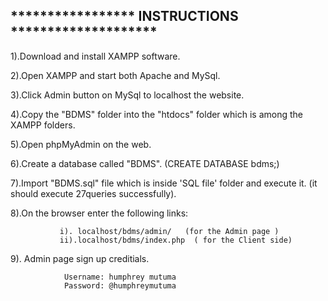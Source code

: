 
## ***************** INSTRUCTIONS ********************

1).Download and install XAMPP software.

2).Open XAMPP and start both Apache and MySql.

3).Click Admin button on MySql to localhost the website.

4).Copy the "BDMS" folder into the "htdocs" folder which is among the XAMPP folders.

5).Open phpMyAdmin on the web.

6).Create a database called "BDMS". (CREATE DATABASE bdms;)

7).Import "BDMS.sql" file which is inside 'SQL file' folder and execute it. (it should execute 27queries successfully).

8).On the browser enter the following links:

               i). localhost/bdms/admin/   (for the Admin page )
               ii).localhost/bdms/index.php  ( for the Client side)

 9). Admin page sign up creditials.
 
                Username: humphrey mutuma
                Password: @humphreymutuma

                      
